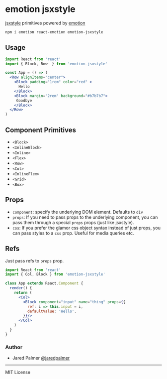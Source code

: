 
# emotion jsxstyle

[jsxstyle](https://github.com/smyte/jsxstyle) primitives powered by [emotion](https://github.com/emotion-js/emotion)


```sh
npm i emotion react-emotion emotion-jsxstyle
```


## Usage

```jsx
import React from 'react'
import { Block, Row  } from 'emotion-jsxstyle'

const App = () => (
  <Row alignItems="center">
    <Block padding="1rem" color="red" >
      Hello
    </Block>
    <Block margin="2rem" background="#b7b7b7">
     Goodbye
    </Block>
  </Row>
)
```

## Component Primitives

- `<Block>`
- `<InlineBlock>`
- `<Inline>`
- `<Flex>`
- `<Row>`
- `<Col>`
- `<InlineFlex>`
- `<Grid>`
- `<Box>`

## Props

- `component`: specify the underlying DOM element. Defaults to `div`
- `props`: If you need to pass props to the underlying component, you can pass them through a special `props` props (just like jsxstyle).
- `css`: If you prefer the glamor css object syntax instead of just props, you can pass styles to a `css` prop. Useful for media queries etc.

## Refs

Just pass refs to `props` prop.

```jsx
import React from 'react'
import { Col, Block } from 'emotion-jsxstyle'

class App extends React.Component {
  render() {
    return (
      <Col>
        <Block component="input" name="thing" props={{
          ref: i => this.input = i,
          defaultValue: 'Hello',
        }}/>
      </Col> 
    )
  }
}
```

### Author

- Jared Palmer [@jaredpalmer](https://twitter.com/jaredpalmer)

---
MIT License
